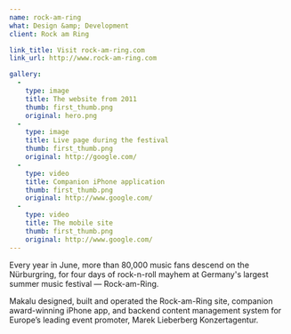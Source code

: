 ```yaml
---
name: rock-am-ring
what: Design &amp; Development
client: Rock am Ring

link_title: Visit rock-am-ring.com
link_url: http://www.rock-am-ring.com

gallery:
  -
    type: image
    title: The website from 2011
    thumb: first_thumb.png
    original: hero.png
  -
    type: image
    title: Live page during the festival
    thumb: first_thumb.png
    original: http://google.com/
  -
    type: video
    title: Companion iPhone application
    thumb: first_thumb.png
    original: http://www.google.com/
  -
    type: video
    title: The mobile site
    thumb: first_thumb.png
    original: http://www.google.com/
---
```


Every year in June, more than 80,000 music fans descend on the Nürburgring, for four days of rock-n-roll mayhem at Germany's largest summer music festival — Rock-am-Ring.

Makalu designed, built and operated the Rock-am-Ring site, companion award-winning iPhone app, and backend content management system for Europe’s leading event promoter, Marek Lieberberg Konzertagentur.
